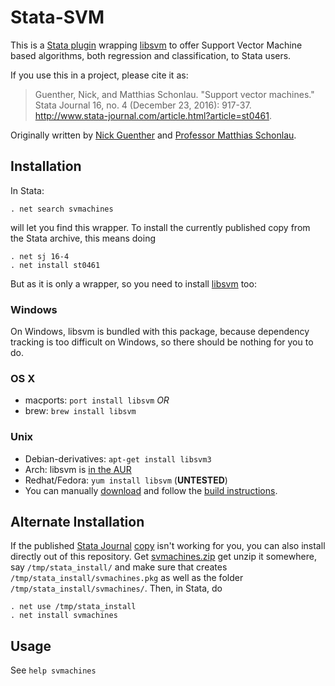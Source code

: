 Stata-SVM
=========

This is a [Stata plugin](http://www.stata.com/plugins) wrapping [libsvm](http://www.csie.ntu.edu.tw/~cjlin/libsvm/)
to offer Support Vector Machine based algorithms, both regression and classification, to Stata users.

If you use this in a project, please cite it as:

> Guenther, Nick, and Matthias Schonlau. "Support vector machines." Stata Journal 16, no. 4 (December 23, 2016): 917-37. http://www.stata-journal.com/article.html?article=st0461. 


Originally written by [Nick Guenther](http://github.com/kousu) and [Professor Matthias Schonlau](http://www.schonlau.net).

Installation
------------

In Stata:
```
. net search svmachines
```
will let you find this wrapper. To install the currently published copy from the Stata archive, this means doing

```
. net sj 16-4
. net install st0461
```

But as it is only a wrapper, so you need to install [libsvm](http://www.csie.ntu.edu.tw/~cjlin/libsvm/) too:

### Windows

On Windows, libsvm is bundled with this package, because dependency tracking is too difficult on Windows, so there should be nothing for you to do.

### OS X

* macports: `port install libsvm` _OR_
* brew: `brew install libsvm`

### Unix

* Debian-derivatives: `apt-get install libsvm3`
* Arch: libsvm is [in the AUR](https://aur.archlinux.org/packages/libsvm/)
* Redhat/Fedora: `yum install libsvm` (**UNTESTED**)
* You can manually [download](http://www.csie.ntu.edu.tw/~cjlin/cgi-bin/libsvm.cgi?+http://www.csie.ntu.edu.tw/~cjlin/libsvm+tar.gz) and follow the [build instructions](https://github.com/cjlin1/libsvm).

Alternate Installation
----------------------

If the published [Stata Journal](https://www.stata-journal.com/) [copy](https://www.stata-journal.com/software/sj16-4/st0461.pkg) isn't working for you, you can also install directly out of this repository. Get [svmachines.zip](svmachines.zip) get unzip it somewhere, say `/tmp/stata_install/` and make sure that creates `/tmp/stata_install/svmachines.pkg` as well as the folder `/tmp/stata_install/svmachines/`. Then, in Stata, do

```
. net use /tmp/stata_install
. net install svmachines
```

Usage
-----

See `help svmachines`
